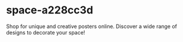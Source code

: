 # space-a228cc3d
Shop for unique and creative posters online. Discover a wide range of designs to decorate your space!
